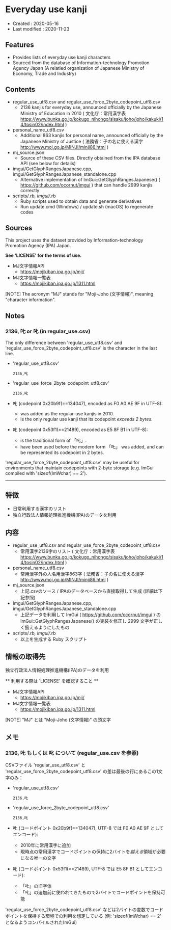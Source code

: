 # Everyday use kanji #

*   Created : 2020-05-16
*   Last modified : 2020-11-23

## Features ##

*   Provides lists of everyday use kanji characters
*   Sourced from the database of Information-technology Promotion Agency Japan (A relatied organization of Japanese Ministry of Economy, Trade and Industry)

## Contents ##

*   regular_use_utf8.csv and regular_use_force_2byte_codepoint_utf8.csv
    *   2136 kanjis for everyday use, announced officially by the Japanese Ministry of Education in 2010 ( 文化庁：常用漢字表 https://www.bunka.go.jp/kokugo_nihongo/sisaku/joho/joho/kakuki/14/tosin02/index.html )
*   personal_name_utf8.csv
    *   Additional 863 kanjis for personal name, announced officially by the Japanese Ministry of Justice ( 法務省：子の名に使える漢字 http://www.moj.go.jp/MINJI/minji86.html )
*   mj_source.json
    *   Source of these CSV files. Directly obtained from the IPA database API (see below for details)
*   imgui/GetGlyphRangesJapanese.cpp, imgui/GetGlyphRangesJapanese_standalone.cpp
    *   Alternative implementation of ImGui::GetGlyphRangesJapanese() ( https://github.com/ocornut/imgui ) that can handle 2999 kanjis correctly
*   scripts/*.rb, imgui/*.rb
    *   Ruby scripts used to obtain data and generate derivatives
    *   Run update.cmd (Windows) / update.sh (macOS) to regenerate codes

## Sources ##

This project uses the dataset provided by Information-technology Promotion Agency (IPA) Japan.

**See 'LICENSE' for the terms of use.**

*   MJ文字情報API
    *   https://mojikiban.ipa.go.jp/mji/
*   MJ文字情報一覧表
    *   https://mojikiban.ipa.go.jp/1311.html

[NOTE] The acronym "MJ" stands for "Moji-Joho (文字情報)", meaning "character information".

## Notes ##

### 2136, 𠮟 or 叱 (in regular_use.csv) ###

The only difference between 'regular_use_utf8.csv' and 'regular_use_force_2byte_codepoint_utf8.csv' is the character in the last line.

*   'regular_use_utf8.csv'

        2136,𠮟

*   'regular_use_force_2byte_codepoint_utf8.csv'

        2136,叱

*   𠮟 (codepoint 0x20b9f(==134047), encoded as F0 A0 AE 9F in UTF-8):
    *   was added as the regular-use kanjis in 2010.
    *   is the only regular use kanji that its codepoint *exceeds 2 bytes*.
*   叱 (codepoint 0x53f1(==21489), encoded as E5 8F B1 in UTF-8):
    *   is the traditional form of 「𠮟」.
    *   have been used before the modern form 「𠮟」 was added, and can be represented its codepoint in 2 bytes.

'regular_use_force_2byte_codepoint_utf8.csv' may be useful for environments that maintain codepoints with 2-byte storage (e.g. ImGui compiled with 'sizeof(ImWchar) == 2').

----------------------------------------------------------------------------------------------------

## 特徴 ##

*   日常利用する漢字のリスト
*   独立行政法人情報処理推進機構(IPA)のデータを利用

## 内容 ##

*   regular_use_utf8.csv and regular_use_force_2byte_codepoint_utf8.csv
    *   常用漢字2136字のリスト ( 文化庁：常用漢字表 https://www.bunka.go.jp/kokugo_nihongo/sisaku/joho/joho/kakuki/14/tosin02/index.html )
*   personal_name_utf8.csv
    *   常用漢字外の人名用漢字863字 ( 法務省：子の名に使える漢字 http://www.moj.go.jp/MINJI/minji86.html )
*   mj_source.json
    *   上記.csvのソース / IPAのデータベースから直接取得して生成 (詳細は下記参照)
*   imgui/GetGlyphRangesJapanese.cpp, imgui/GetGlyphRangesJapanese_standalone.cpp
    *   上記データを利用して ImGui ( https://github.com/ocornut/imgui ) の ImGui::GetGlyphRangesJapanese() の実装を修正し 2999 文字が正しく扱えるようにしたもの
*   scripts/*.rb, imgui/*.rb
    *   以上を生成する Ruby スクリプト

## 情報の取得先 ##

独立行政法人情報処理推進機構(IPA)のデータを利用

** 利用する際は 'LICENSE' を確認すること **

*   MJ文字情報API
    *   https://mojikiban.ipa.go.jp/mji/
*   MJ文字情報一覧表
    *   https://mojikiban.ipa.go.jp/1311.html

[NOTE] "MJ" とは "Moji-Joho (文字情報)" の頭文字

## メモ ##

### 2136, 𠮟 もしくは 叱 について (regular_use.csv を参照) ###

CSVファイル 'regular_use_utf8.csv' と 'regular_use_force_2byte_codepoint_utf8.csv' の差は最後の行にあるこの1文字のみ：

*   'regular_use_utf8.csv'

        2136,𠮟

*   'regular_use_force_2byte_codepoint_utf8.csv'

        2136,叱

*   𠮟 (コードポイント 0x20b9f(==134047), UTF-8 では F0 A0 AE 9F としてエンコード):
    *   2010年に常用漢字に追加
    *   現時点の常用漢字でコードポイントの保持に2バイトを*越える*領域が必要になる唯一の文字
*   叱 (コードポイント 0x53f1(==21489), UTF-8 では E5 8F B1 としてエンコード):
    *   「𠮟」の旧字体
    *   「𠮟」の追加前に使われてきたもので2バイトでコードポイントを保持可能

'regular_use_force_2byte_codepoint_utf8.csv' などは2バイトの変数でコードポイントを保持する環境での利用を想定している (例: 'sizeof(ImWchar) == 2' となるようコンパイルされたImGui)
